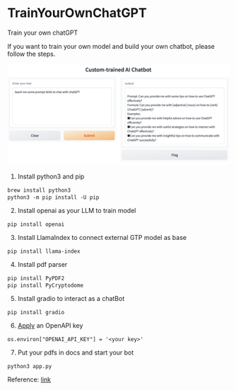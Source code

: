 # TrainYourOwnChatGPT
Train your own chatGPT 

If you want to train your own model and build your own chatbot, please follow the steps.

![img](shot.png)

1. Install python3 and pip

```
brew install python3
python3 -m pip install -U pip
```

2. Install openai as your LLM to train model

```
pip install openai
```

3. Install LlamaIndex to connect external GTP model as base

```
pip install llama-index
```

4. Install pdf parser

```
pip install PyPDF2
pip install PyCryptodome
```

5. Install gradio to interact as a chatBot

```
pip install gradio
```

6. [Apply](https://platform.openapi.com/account/api-keys) an OpenAPI key 

```
os.environ["OPENAI_API_KEY"] = '<your key>'
```

7. Put your pdfs in docs and start your bot
```
python3 app.py
```



Reference: [link](https://beebom.com/how-train-ai-chatbot-custom-knowledge-base-chatgpt-api/)
